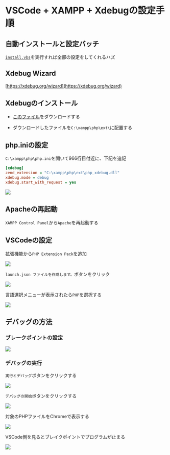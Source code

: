 # VSCode + XAMPP + Xdebugの設定手順

## 自動インストールと設定バッチ

[`install.vbs`](https://github.com/room202/xampp-xdebug/raw/main/install.vbs)を実行すれば全部の設定をしてくれるハズ

## Xdebug Wizard

[https://xdebug.org/wizard](https://xdebug.org/wizard)

## Xdebugのインストール

- [このファイル](https://github.com/room202/xampp-xdebug/raw/main/php_xdebug.dll)をダウンロードする

- ダウンロードしたファイルを`C:\xampp\php\ext\`に配置する

## php.iniの設定

`C:\xampp\php\php.ini`を開いて966行目付近に、下記を追記

```ini
[xdebug]
zend_extension = "C:\xampp\php\ext\php_xdebug.dll"
xdebug.mode = debug
xdebug.start_with_request = yes
```

![](images/001.png)

## Apacheの再起動

`XAMPP Control Panel`から`Apache`を再起動する

## VSCodeの設定

拡張機能から`PHP Extension Pack`を追加

![](images/002.png)

`launch.json ファイルを作成します。`ボタンをクリック

![](images/003.png)

言語選択メニューが表示されたら`PHP`を選択する

![](images/004.png)


## デバッグの方法

### ブレークポイントの設定

![](images/006.png)

### デバッグの実行

`実行とデバッグ`ボタンをクリックする

![](images/007.png)

`デバッグの開始`ボタンをクリックする

![](images/008.png)

対象のPHPファイルをChromeで表示する

![](images/009.png)

VSCode側を見るとブレイクポイントでプログラムが止まる

![](images/010.png)
